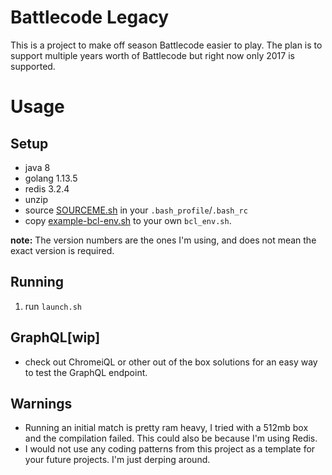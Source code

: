 # Battlecode Legacy

This is a project to make off season Battlecode easier to play. The plan is to support multiple years worth of Battlecode but right now only 2017 is supported.

# Usage

## Setup
* java 8
* golang 1.13.5
* redis 3.2.4
* unzip
* source [SOURCEME.sh](./SOURCEME.sh) in your `.bash_profile`/`.bash_rc`
* copy [example-bcl-env.sh](./go/src/github.com/muandrew/battlecode-legacy-go/example-bcl-env.sh) to your own `bcl_env.sh`.

**note:** The version numbers are the ones I'm using, and does not mean the exact version is required.

## Running
1. run `launch.sh`

## GraphQL[wip]
* check out ChromeiQL or other out of the box solutions for an easy way to test the GraphQL endpoint.

## Warnings
* Running an initial match is pretty ram heavy, I tried with a 512mb box and the compilation failed. This could also be because I'm using Redis.
* I would not use any coding patterns from this project as a template for your future projects. I'm just derping around.
